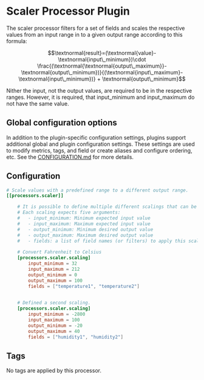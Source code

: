# Scaler Processor Plugin

The scaler processor filters for a set of fields and scales the respective values from an input range in to a given output range according to this formula:

$$\textnormal{result}=(\textnormal{value}-\textnormal{input\_minimum})\cdot \frac{(\textnormal{\textnormal{output\_maximum}}-\textnormal{output\_minimum})}{(\textnormal{input\_maximum}-\textnormal{input\_minimum})} + \textnormal{output\_minimum}$$

Nither the input, not the output values, are required to be in the respective ranges.
However, it is required, that input_minimum and input_maximum do not have the same value.

## Global configuration options <!-- @/docs/includes/plugin_config.md -->

In addition to the plugin-specific configuration settings, plugins support
additional global and plugin configuration settings. These settings are used to
modify metrics, tags, and field or create aliases and configure ordering, etc.
See the [CONFIGURATION.md][CONFIGURATION.md] for more details.

[CONFIGURATION.md]: ../../../docs/CONFIGURATION.md#plugins

## Configuration

```toml @sample.conf
# Scale values with a predefined range to a different output range.
[[processors.scaler]]

    # It is possible to define multiple different scalings that can be applied do different sets of fields
    # Each scaling expects five arguments:
    #   - input_minimum: Minimum expected input value
    #   - input_maximum: Maximum expected input value
    #   - output_minimum: Minimum desired output value
    #   - output_maximum: Maximum desired output value
    #   - fields: a list of field names (or filters) to apply this scaling to
    
    # Convert Fahrenheit to Celsius
    [processors.scaler.scaling]
        input_minimum = 32
        input_maximum = 212
        output_minimum = 0
        output_maximum = 100
        fields = ["temperature1", "temperature2"]
        

    # Defined a second scaling. 
    [processors.scaler.scaling]
        input_minimum = -2800
        input_maximum = 100
        output_minimum = -20
        output_maximum = 40
        fields = ["humidity1", "humidity2"]
```

## Tags

No tags are applied by this processor.
